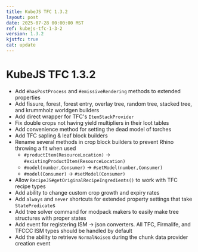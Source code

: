 ```yaml
---
title: KubeJS TFC 1.3.2
layout: post
date: 2025-07-28 00:00:00 MST
ref: kubejs-tfc-1-3-2
version: 1.3.2
kjstfc: true
cat: update
---
```


# KubeJS TFC 1.3.2

- Add `#hasPostProcess` and `#emissiveRendering` methods to extended properties
- Add fissure, forest, forest entry, overlay tree, random tree, stacked tree, and krummholz worldgen builders
- Add direct wrapper for TFC's `ItemStackProvider`
- Fix double crops not having yield multipliers in their loot tables
- Add convenience method for setting the dead model of torches
- Add TFC sapling & leaf block builders
- Rename several methods in crop block builders to prevent Rhino throwing a fit when used
    - `#productItem(ResourceLocation)` -> `#existingProductItem(ResourceLocation)`
    - `#model(number,Consumer)` -> `#setModel(number,Consumer)`
    - `#model(Consumer)` -> `#setModel(Consumer)`
- Allow `RecipeJS#getOriginalRecipeIngredients()` to work with TFC recipe types
- Add ability to change custom crop growth and expiry rates
- Add `always` and `never` shortcuts for extended property settings that take `StatePredicate`s
- Add tree solver command for modpack makers to easily make tree structures with proper states
- Add event for registering ISM -> json converters. All TFC, Firmalife, and TFCCC ISM types should be handled by default
- Add the ability to retrieve `NormalNoise`s during the chunk data provider creation event
